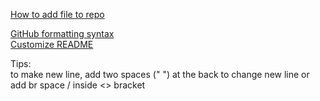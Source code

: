 [How to add file to repo](https://docs.github.com/en/repositories/working-with-files/managing-files/adding-a-file-to-a-repository)  
  
[GitHub formatting syntax](https://docs.github.com/en/get-started/writing-on-github/getting-started-with-writing-and-formatting-on-github/basic-writing-and-formatting-syntax)   
[Customize README](https://docs.github.com/en/repositories/managing-your-repositorys-settings-and-features/customizing-your-repository/about-readmes)  
  
Tips:  
to make new line, add two spaces ("  ") at the back to change new line or add br space / inside <> bracket
